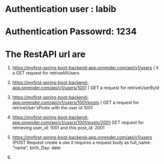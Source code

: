 
# Authentication user : labib
# Authentication Passowrd: 1234

# The RestAPI url are
1. https://myfirst-spring-boot-backend-app.onrender.com/api/v1/users ( it a GET request for retriveAllUsers
2. https://myfirst-spring-boot-backend-app.onrender.com/api/v1/users/1001 ( GET a request for retriveUserById
3. https://myfirst-spring-boot-backend-app.onrender.com/api/v1/users/1001/posts ( GET a request for retriveUser'sPosts with the user id 1001
4. https://myfirst-spring-boot-backend-app.onrender.com/api/v1/users/1001/posts/2001 GET request for retrieving user_id: 1001 and this post_id: 2001

5. https://myfirst-spring-boot-backend-app.onrender.com/api/v1/users (POST Request create a use it requires a request body as full_name: "name", birth_Day: date

6. 
